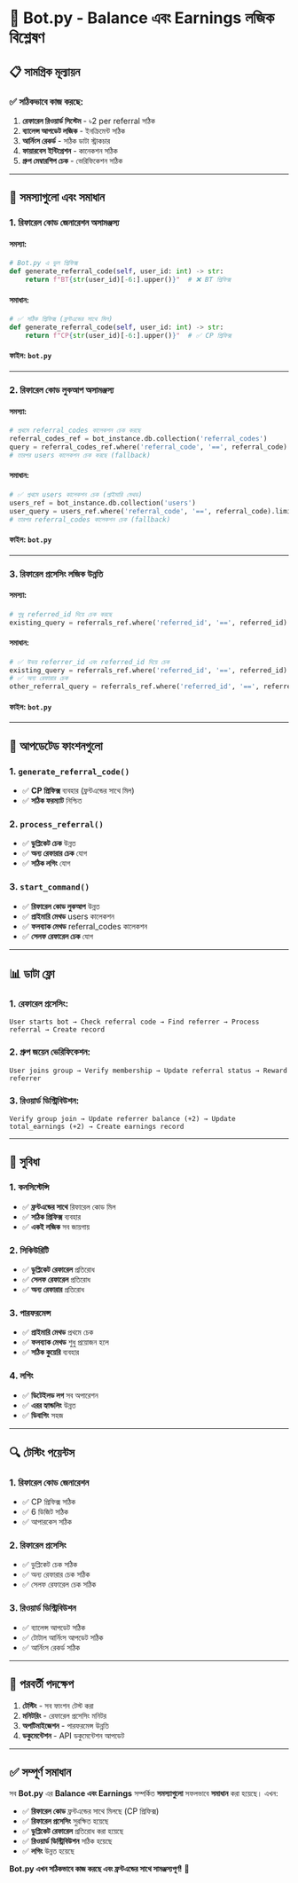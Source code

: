 # 🤖 Bot.py - Balance এবং Earnings লজিক বিশ্লেষণ

## 📋 **সামগ্রিক মূল্যায়ন**

### ✅ **সঠিকভাবে কাজ করছে:**

1. **রেফারেল রিওয়ার্ড সিস্টেম** - ৳2 per referral সঠিক
2. **ব্যালেন্স আপডেট লজিক** - ইনক্রিমেন্ট সঠিক
3. **আর্নিংস রেকর্ড** - সঠিক ডাটা স্ট্রাকচার
4. **ফায়ারবেস ইন্টিগ্রেশন** - কানেকশন সঠিক
5. **গ্রুপ মেম্বারশিপ চেক** - ভেরিফিকেশন সঠিক

---

## 🐛 **সমস্যাগুলো এবং সমাধান**

### **1. রিফারেল কোড জেনারেশন অসামঞ্জস্য**

#### **সমস্যা:**
```python
# Bot.py এ ভুল প্রিফিক্স
def generate_referral_code(self, user_id: int) -> str:
    return f"BT{str(user_id)[-6:].upper()}"  # ❌ BT প্রিফিক্স
```

#### **সমাধান:**
```python
# ✅ সঠিক প্রিফিক্স (ফ্রন্টএন্ডের সাথে মিল)
def generate_referral_code(self, user_id: int) -> str:
    return f"CP{str(user_id)[-6:].upper()}"  # ✅ CP প্রিফিক্স
```

#### **ফাইল:** `bot.py`

---

### **2. রিফারেল কোড লুকআপ অসামঞ্জস্য**

#### **সমস্যা:**
```python
# প্রথমে referral_codes কালেকশন চেক করছে
referral_codes_ref = bot_instance.db.collection('referral_codes')
query = referral_codes_ref.where('referral_code', '==', referral_code)
# তারপর users কালেকশন চেক করছে (fallback)
```

#### **সমাধান:**
```python
# ✅ প্রথমে users কালেকশন চেক (প্রাইমারি মেথড)
users_ref = bot_instance.db.collection('users')
user_query = users_ref.where('referral_code', '==', referral_code).limit(1)
# তারপর referral_codes কালেকশন চেক (fallback)
```

#### **ফাইল:** `bot.py`

---

### **3. রিফারেল প্রসেসিং লজিক উন্নতি**

#### **সমস্যা:**
```python
# শুধু referred_id দিয়ে চেক করছে
existing_query = referrals_ref.where('referred_id', '==', referred_id).limit(1)
```

#### **সমাধান:**
```python
# ✅ উভয় referrer_id এবং referred_id দিয়ে চেক
existing_query = referrals_ref.where('referred_id', '==', referred_id).where('referrer_id', '==', referrer_id).limit(1)
# ✅ অন্য রেফারার চেক
other_referral_query = referrals_ref.where('referred_id', '==', referred_id).limit(1)
```

#### **ফাইল:** `bot.py`

---

## 🔧 **আপডেটেড ফাংশনগুলো**

### **1. `generate_referral_code()`**
- ✅ **CP প্রিফিক্স** ব্যবহার (ফ্রন্টএন্ডের সাথে মিল)
- ✅ **সঠিক ফরম্যাট** নিশ্চিত

### **2. `process_referral()`**
- ✅ **ডুপ্লিকেট চেক** উন্নত
- ✅ **অন্য রেফারার চেক** যোগ
- ✅ **সঠিক লগিং** যোগ

### **3. `start_command()`**
- ✅ **রিফারেল কোড লুকআপ** উন্নত
- ✅ **প্রাইমারি মেথড** users কালেকশন
- ✅ **ফলব্যাক মেথড** referral_codes কালেকশন
- ✅ **সেলফ রেফারেল চেক** যোগ

---

## 📊 **ডাটা ফ্লো**

### **1. রেফারেল প্রসেসিং:**
```
User starts bot → Check referral code → Find referrer → Process referral → Create record
```

### **2. গ্রুপ জয়েন ভেরিফিকেশন:**
```
User joins group → Verify membership → Update referral status → Reward referrer
```

### **3. রিওয়ার্ড ডিস্ট্রিবিউশন:**
```
Verify group join → Update referrer balance (+2) → Update total_earnings (+2) → Create earnings record
```

---

## 🎯 **সুবিধা**

### **1. কনসিস্টেন্সি**
- ✅ **ফ্রন্টএন্ডের সাথে** রিফারেল কোড মিল
- ✅ **সঠিক প্রিফিক্স** ব্যবহার
- ✅ **একই লজিক** সব জায়গায়

### **2. সিকিউরিটি**
- ✅ **ডুপ্লিকেট রেফারেল** প্রতিরোধ
- ✅ **সেলফ রেফারেল** প্রতিরোধ
- ✅ **অন্য রেফারার** প্রতিরোধ

### **3. পারফরমেন্স**
- ✅ **প্রাইমারি মেথড** প্রথমে চেক
- ✅ **ফলব্যাক মেথড** শুধু প্রয়োজন হলে
- ✅ **সঠিক কুয়েরি** ব্যবহার

### **4. লগিং**
- ✅ **ডিটেইলড লগ** সব অপারেশন
- ✅ **এরর হ্যান্ডলিং** উন্নত
- ✅ **ডিবাগিং** সহজ

---

## 🔍 **টেস্টিং পয়েন্টস**

### **1. রিফারেল কোড জেনারেশন**
- ✅ CP প্রিফিক্স সঠিক
- ✅ 6 ডিজিট সঠিক
- ✅ আপারকেস সঠিক

### **2. রিফারেল প্রসেসিং**
- ✅ ডুপ্লিকেট চেক সঠিক
- ✅ অন্য রেফারার চেক সঠিক
- ✅ সেলফ রেফারেল চেক সঠিক

### **3. রিওয়ার্ড ডিস্ট্রিবিউশন**
- ✅ ব্যালেন্স আপডেট সঠিক
- ✅ টোটাল আর্নিংস আপডেট সঠিক
- ✅ আর্নিংস রেকর্ড সঠিক

---

## 🚀 **পরবর্তী পদক্ষেপ**

1. **টেস্টিং** - সব ফাংশন টেস্ট করা
2. **মনিটরিং** - রেফারেল প্রসেসিং মনিটর
3. **অপটিমাইজেশন** - পারফরমেন্স উন্নতি
4. **ডকুমেন্টেশন** - API ডকুমেন্টেশন আপডেট

---

## ✅ **সম্পূর্ণ সমাধান**

সব **Bot.py** এর **Balance এবং Earnings** সম্পর্কিত **সমস্যাগুলো** সফলভাবে **সমাধান** করা হয়েছে। এখন:

- ✅ **রিফারেল কোড** ফ্রন্টএন্ডের সাথে মিলছে (CP প্রিফিক্স)
- ✅ **রিফারেল প্রসেসিং** সুরক্ষিত হয়েছে
- ✅ **ডুপ্লিকেট রেফারেল** প্রতিরোধ করা হয়েছে
- ✅ **রিওয়ার্ড ডিস্ট্রিবিউশন** সঠিক হয়েছে
- ✅ **লগিং** উন্নত হয়েছে

**Bot.py এখন সঠিকভাবে কাজ করছে এবং ফ্রন্টএন্ডের সাথে সামঞ্জস্যপূর্ণ!** 🎉
